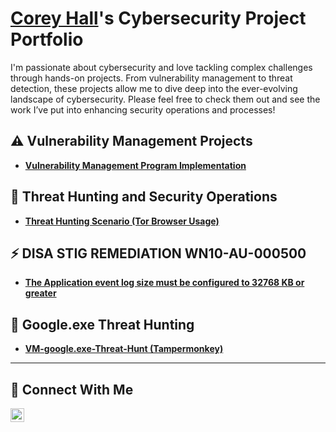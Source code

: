 # <a href="https://www.linkedin.com/in/corey-hall-a03337241/">Corey Hall</a>'s Cybersecurity Project Portfolio 

I'm passionate about cybersecurity and love tackling complex challenges through hands-on projects. From vulnerability management to threat detection, these projects allow me to dive deep into the ever-evolving landscape of cybersecurity. Please feel free to check them out and see the work I’ve put into enhancing security operations and processes!


## ⚠️ Vulnerability Management Projects

- **[Vulnerability Management Program Implementation](https://github.com/coreyhallbtrt/vulnerability-management-program)**


## 🚨 Threat Hunting and Security Operations

- **[Threat Hunting Scenario (Tor Browser Usage)](https://github.com/coreyhallbtrt/threat-hunting-scenario-tor-)**

## ⚡ DISA STIG REMEDIATION WN10-AU-000500

- **[The Application event log size must be configured to 32768 KB or greater](https://github.com/coreyhallbtrt/DISA-STIG-ID-WN10-AU-000500)**

## 🚨 Google.exe Threat Hunting 

- **[VM-google.exe-Threat-Hunt (Tampermonkey)](https://github.com/coreyhallbtrt/VM-google.exe-Threat-Hunt)**

<hr/>

## 🤳 Connect With Me


[<img align="left" alt="corey-hall-a03337241| LinkedIn" width="22px" src="https://cdn.jsdelivr.net/npm/simple-icons@v3/icons/linkedin.svg" />][linkedin]


[twitter]: https://twitter.com/___________
[youtube]: https://www.youtube.com/c/___________
[instagram]: https://www.instagram.com/___________
[linkedin]: https://linkedin.com/in/corey-hall-a03337241
<!--
<img width="35" alt="image" src="https://github.com/user-attachments/assets/2f41c7cd-5ea8-4475-b451-a37161b6c3fb"> 
<img width="35" alt="image" src="https://github.com/user-attachments/assets/77649969-9910-4994-8b96-74a116cfb2a8">
-->
